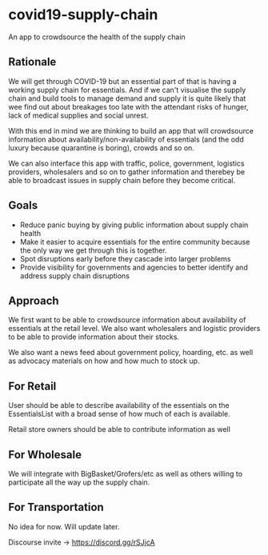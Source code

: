 # covid19-supply-chain
An app to crowdsource the health of the supply chain

## Rationale
We will get through COVID-19 but an essential part of that is having a working supply chain for essentials. And if we can't visualise the supply chain and build tools to manage demand and supply it is quite likely that wee find out about breakages too late with the attendant risks of hunger, lack of medical supplies and social unrest.

With this end in mind we are thinking to build an app that will crowdsource information about availability/non-availability of essentials (and the odd luxury because quarantine is boring), crowds and so on.

We can also interface this app with traffic, police, government, logistics providers, wholesalers and so on to gather information and therebey be able to broadcast issues in supply chain before they become critical.

## Goals
- Reduce panic buying by giving public information about supply chain health
- Make it easier to acquire essentials for the entire community because the only way we get through this is together.
- Spot disruptions early before they cascade into larger problems
- Provide visibility for governments and agencies to better identify and address supply chain disruptions


## Approach
We first want to be able to crowdsource information about availability of essentials at the retail level. We also want wholesalers and logistic providers to be able to provide information about their stocks.

We also want a news feed about government policy, hoarding, etc. as well as advocacy materials on how and how much to stock up. 

## For Retail
User should be able to describe availability of the essentials on the EssentialsList with a broad sense of how much of each is available.

Retail store owners should be able to contribute information as well

## For Wholesale
We will integrate with BigBasket/Grofers/etc as well as others willing to participate all the way up the supply chain.

## For Transportation
No idea for now. Will update later.


Discourse invite -> https://discord.gg/rSJjcA
